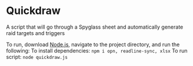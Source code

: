 # Quickdraw
A script that will go through a Spyglass sheet and automatically generate raid targets and triggers 

To run, download [Node.js](https://nodejs.org/en/), navigate to the project directory, and run the following:
To install dependencies:
`npm i opn, readline-sync, xlsx`
To run script:
`node quickdraw.js`
